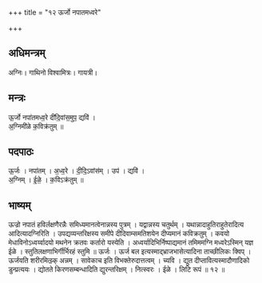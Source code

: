 +++
title = "१२ ऊर्जो नपातमध्वरे"

+++
## अधिमन्त्रम्
अग्निः। गाथिनो विश्वामित्रः। गायत्री।

## मन्त्रः
ऊ॒र्जो नपा॑तमध्व॒रे दी॑दि॒वांस॒मुप॒ द्यवि॑ ।  
अ॒ग्निमी॑ळे क॒विक्र॑तुम् ॥

## पदपाठः
ऊ॒र्जः । नपा॑तम् । अ॒ध्व॒रे । दी॒दि॒ऽवांस॑म् । उप॑ । द्यवि॑ ।  
अ॒ग्निम् । ई॒ळे॒ । क॒विऽक्र॑तुम् ॥

## भाष्यम्
ऊज्रो नपातं हविर्लक्षणैरन्नैः समिध्यमानत्वेनान्नस्य पुत्रम् । यद्वान्नस्य चतुर्थम् । यथान्नादाहुतिराहुतेरादित्य आदित्यादग्निरिति । उपद्यव्यन्तरिक्षस्य समीपे दीदिवाम्समतिशयेन दीप्यमानं कविक्रतुम् । कवयो मेधाविनोऽध्वर्य्वादयो मथनेन क्रतवः कर्तारो यस्येति । अध्वर्यादिभिर्निष्पाद्यमानं तमिममग्नि मध्वरेऽस्मिन् यज्ञ ईळे । स्तुतिलक्षणाभिर्गीर्भिरहं स्तुमि ॥ ऊर्जः । ऊर्ज बल इत्यस्माद्भ्राजभासेत्यादिना ताच्छीलिकः क्विप् । ऊर्जयति शरीरमित्य़्र्क् अन्नम् । सावेकाच इति विभक्तेरुदात्तत्वम् । च्यवि । द्युत दीप्तावित्यस्मादौणादिको डुन्प्रत्ययः । द्योतते किरणसम्बन्धादिति द्युरन्तरिक्षम् । नित्स्वरः । ईळे । लिटि रूपं ॥ १२ ॥